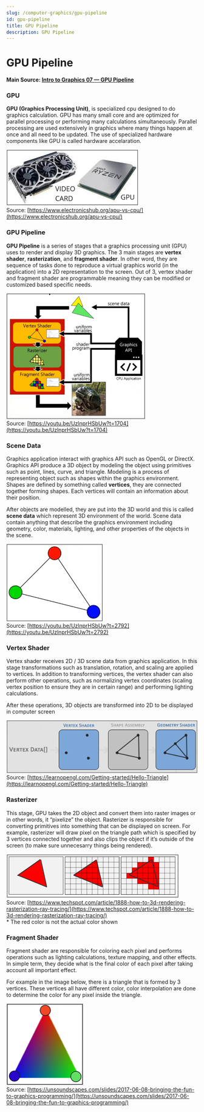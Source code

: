 ```yaml
---
slug: /computer-graphics/gpu-pipeline
id: gpu-pipeline
title: GPU Pipeline
description: GPU Pipeline
---
```


# GPU Pipeline

**Main Source: [Intro to Graphics 07 — GPU Pipeline](https://youtu.be/UzlnprHSbUw)**

### GPU

**GPU (Graphics Processing Unit)**, is specialized cpu designed to do graphics calculation. GPU has many small core and are optimized for parallel processing or performing many calculations simultaneously. Parallel processing are used extensively in graphics where many things happen at once and all need to be updated. The use of specialized hardware components like GPU is called hardware accelaration.

![Video card and GPU](./videocard-gpu.png)  
Source: [https://www.electronicshub.org/apu-vs-cpu/](https://www.electronicshub.org/apu-vs-cpu/)

### GPU Pipeline

**GPU Pipeline** is a series of stages that a graphics processing unit (GPU) uses to render and display 3D graphics. The 3 main stages are **vertex shader**, **rasterization**, and **fragment shader**. In other word, they are sequence of tasks done to reproduce a virtual graphics world (in the application) into a 2D representation to the screen.
Out of 3, vertex shader and fragment shader are programmable meaning they can be modified or customized based specific needs.

![GPU Pipeline including vertex shader, rasterizer, and fragment shader](./gpu-pipeline.png)  
Source: [https://youtu.be/UzlnprHSbUw?t=1704](https://youtu.be/UzlnprHSbUw?t=1704)

### Scene Data

Graphics application interact with graphics API such as OpenGL or DirectX. Graphics API produce a 3D object by modeling the object using primitives such as point, lines, curve, and triangle. Modeling is a process of representing object such as shapes within the graphics environment. Shapes are defined by something called **vertices**, they are connected together forming shapes. Each vertices will contain an information about their position.

After objects are modelled, they are put into the 3D world and this is called **scene data** which represent 3D environment of the world. Scene data contain anything that describe the graphics environment including geometry, color, materials, lighting, and other properties of the objects in the scene.

![A triangle modelled with 3 point](./scene-data.png)  
Source: [https://youtu.be/UzlnprHSbUw?t=2792](https://youtu.be/UzlnprHSbUw?t=2792)

### Vertex Shader

Vertex shader receives 2D / 3D scene data from graphics application. In this stage transformations such as translation, rotation, and scaling are applied to vertices. In addition to transforming vertices, the vertex shader can also perform other operations, such as normalizing vertex coordinates (scaling vertex position to ensure they are in certain range) and performing lighting calculations.

After these operations, 3D objects are transformed into 2D to be displayed in computer screen

![Vertex shader connecting line between points](./vertex-shader.png)  
Source: [https://learnopengl.com/Getting-started/Hello-Triangle](https://learnopengl.com/Getting-started/Hello-Triangle)

### Rasterizer

This stage, GPU takes the 2D object and convert them into raster images or in other words, it “pixelize” the object. Rasterizer is responsible for converting primitives into something that can be displayed on screen. For example, rasterizer will draw pixel on the triangle path which is specified by 3 vertices connected together and also clips the object if it’s outside of the screen (to make sure unnecesarry things being rendered).

![A triangle modelled using line is rasterized](./rasterization.png)  
Source: [https://www.techspot.com/article/1888-how-to-3d-rendering-rasterization-ray-tracing/](https://www.techspot.com/article/1888-how-to-3d-rendering-rasterization-ray-tracing/)  
\* The red color is not the actual color shown

### Fragment Shader

Fragment shader are responsible for coloring each pixel and performs operations such as lighting
calculations, texture mapping, and other effects. In simple term, they decide what is the final color of each pixel after taking account all important effect.

For example in the image below, there is a triangle that is formed by 3 vertices. These vertices all have different color, color interpolation are done to determine the color for any pixel inside the triangle.

![A triangle is interpolated between three colors](./fragment-shader.png)  
Source: [https://unsoundscapes.com/slides/2017-06-08-bringing-the-fun-to-graphics-programming/](https://unsoundscapes.com/slides/2017-06-08-bringing-the-fun-to-graphics-programming/)
